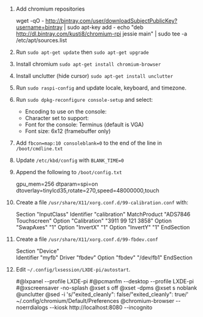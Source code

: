 1. Add chromium repositories

      wget -qO - http://bintray.com/user/downloadSubjectPublicKey?username=bintray | sudo apt-key add -
      echo "deb http://dl.bintray.com/kusti8/chromium-rpi jessie main" | sudo tee -a /etc/apt/sources.list

1. Run `sudo apt-get update` then `sudo apt-get upgrade`

1. Install chromium `sudo apt-get install chromium-browser`

1. Install unclutter (hide cursor) `sudo apt-get install unclutter`

1. Run `sudo raspi-config` and update locale, keyboard, and timezone.

1. Run `sudo dpkg-reconfigure console-setup` and select:

    * Encoding to use on the console: <UTF-8>
    * Character set to support: <Guess optimal character set>
    * Font for the console: Terminus (default is VGA)
    * Font size: 6x12 (framebuffer only)

1. Add `fbcon=map:10 consoleblank=0` to the end of the line in `/boot/cmdline.txt`

1. Update `/etc/kbd/config` with `BLANK_TIME=0`
  
1. Append the following to `/boot/config.txt`

      gpu_mem=256
      dtparam=spi=on
      dtoverlay=tinylcd35,rotate=270,speed=48000000,touch

1. Create a file `/usr/share/X11/xorg.conf.d/99-calibration.conf` with:

      Section "InputClass"
        Identifier "calibration"
        MatchProduct "ADS7846 Touchscreen"
        Option "Calibration" "3911 99 121 3858"
        Option "SwapAxes" "1"
        Option "InvertX" "1"
        Option "InvertY" "1"
      EndSection
      
1. Create a file `/usr/share/X11/xorg.conf.d/99-fbdev.conf`

      Section "Device"  
        Identifier "myfb"
        Driver "fbdev"
        Option "fbdev" "/dev/fb1"
      EndSection

1. Edit `~/.config/lxsession/LXDE-pi/autostart`.

      #@lxpanel --profile LXDE-pi
      #@pcmanfm --desktop --profile LXDE-pi
      #@xscreensaver -no-splash
      @xset s off
      @xset -dpms
      @xset s noblank
      @unclutter
      @sed -i 's/"exited_cleanly": false/"exited_cleanly": true/' ~/.config/chromium/Default/Preferences
      @chromium-browser --noerrdialogs --kiosk http://localhost:8080 --incognito

